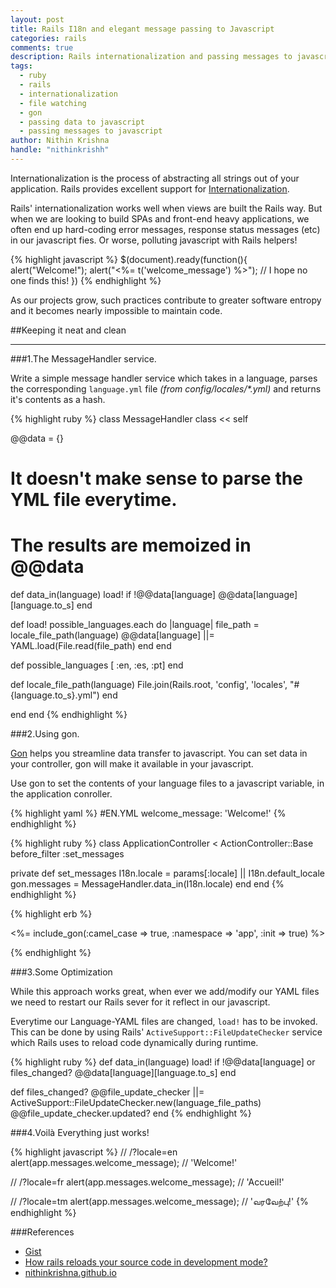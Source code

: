 ```yaml
---
layout: post
title: Rails I18n and elegant message passing to Javascript
categories: rails
comments: true
description: Rails internationalization and passing messages to javascript
tags:
  - ruby
  - rails
  - internationalization
  - file watching
  - gon
  - passing data to javascript
  - passing messages to javascript
author: Nithin Krishna
handle: "nithinkrishh"
---
```


Internationalization is the process of abstracting all strings out of your application. Rails provides excellent support for [Internationalization](http://guides.rubyonrails.org/i18n.html).

Rails' internationalization works well when views are built the Rails way. But when we are looking to build SPAs and front-end heavy applications, we often end up hard-coding error messages, response status messages (etc) in our javascript fies. Or worse, polluting javascript with Rails helpers!

{% highlight javascript %}
$(document).ready(function(){
  alert("Welcome!");
  alert("<%= t('welcome_message') %>"); // I hope no one finds this!
})
{% endhighlight %}

As our projects grow, such practices contribute to greater software entropy and it becomes nearly impossible to maintain code.

##Keeping it neat and clean

---

###1.The MessageHandler service.

Write a simple message handler service which takes in a language, parses the corresponding `language.yml` file _(from config/locales/*.yml)_ and returns it's contents as a hash.

{% highlight ruby %}
class MessageHandler
 class << self

  @@data = {}
  # It doesn't make sense to parse the YML file everytime.
  # The results are memoized in @@data

  def data_in(language)
    load! if !@@data[language]
    @@data[language][language.to_s]
  end

  def load!
    possible_languages.each do |language|
      file_path = locale_file_path(language)
      @@data[language] ||= YAML.load(File.read(file_path)
    end
  end

  def possible_languages
    [ :en, :es, :pt]
  end  

  def locale_file_path(language)
    File.join(Rails.root, 'config', 'locales', "#{language.to_s}.yml")
  end

 end
end
{% endhighlight %}

###2.Using gon.

[Gon](https://github.com/gazay/gon) helps you streamline data transfer to javascript. You can set data in your controller, gon will make it available in your javascript.

Use gon to set the contents of your language files to a javascript variable, in the application conroller.

{% highlight yaml %}
#EN.YML
welcome_message: 'Welcome!'
{% endhighlight %}

{% highlight ruby %}
class ApplicationController < ActionController::Base
  before_filter :set_messages

private
  def set_messages
    I18n.locale = params[:locale] || I18n.default_locale
    gon.messages = MessageHandler.data_in(I18n.locale)
  end
end
{% endhighlight %}

{% highlight erb %}

<%= include_gon(:camel_case => true, :namespace => 'app', :init => true) %>

<script>
  console.log(app.messages); // '{ welcome_message: "Welcome!" }'
</script>
{% endhighlight %}

###3.Some Optimization

While this approach works great, when ever we add/modify our YAML files we need to restart our Rails sever for it reflect in our javascript.

Everytime our Language-YAML files are changed, `load!` has to be invoked. This can be done by using Rails' `ActiveSupport::FileUpdateChecker` service which Rails uses to reload code dynamically during runtime.

{% highlight ruby %}
def data_in(language)
  load! if !@@data[language] or files_changed?
  @@data[language][language.to_s]
end

def files_changed?
  @@file_update_checker ||= ActiveSupport::FileUpdateChecker.new(language_file_paths)
  @@file_update_checker.updated?
end
{% endhighlight %}

###4.Voilà
Everything just works!

{% highlight javascript %}
// /?locale=en
alert(app.messages.welcome_message); // 'Welcome!'

// /?locale=fr
alert(app.messages.welcome_message); // 'Accueil!'

// /?locale=tm
alert(app.messages.welcome_message); // 'வரவேற்பு!'
{% endhighlight %}


###References
* [Gist](https://gist.github.com/nithinkrishna/6a90349dddd2e8e44b11)
* [How rails reloads your source code in development mode?](http://crypt.codemancers.com/posts/2013-10-03-rails-reloading-in-dev-mode/)
* [nithinkrishna.github.io](http://nithinkrishna.github.io/blog/Rails-Il18n-and-passing-messages-to-javascript)